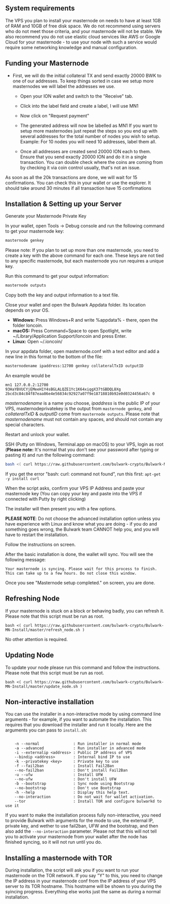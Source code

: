 ## System requirements

The VPS you plan to install your masternode on needs to have at least 1GB of RAM and 10GB of free disk space. We do not recommend using servers who do not meet those criteria, and your masternode will not be stable. We also recommend you do not use elastic cloud services like AWS or Google Cloud for your masternode - to use your node with such a service would require some networking knowledge and manual configuration.

## Funding your Masternode

* First, we will do the initial collateral TX and send exactly 20000 BWK to one of our addresses. To keep things sorted in case we setup more masternodes we will label the addresses we use.

  - Open your ION wallet and switch to the "Receive" tab.

  - Click into the label field and create a label, I will use MN1

  - Now click on "Request payment"

  - The generated address will now be labelled as MN1 If you want to setup more masternodes just repeat the steps so you end up with several addresses for the total number of nodes you wish to setup. Example: For 10 nodes you will need 10 addresses, label them all.

  - Once all addresses are created send 20000 ION each to them. Ensure that you send exactly 20000 ION and do it in a single transaction. You can double check where the coins are coming from by checking it via coin control usually, that's not an issue.

As soon as all the 20k transactions are done, we will wait for 15 confirmations. You can check this in your wallet or use the explorer. It should take around 30 minutes if all transaction have 15 confirmations

## Installation & Setting up your Server

Generate your Masternode Private Key

In your wallet, open Tools -> Debug console and run the following command to get your masternode key:

```bash
masternode genkey
```

Please note: If you plan to set up more than one masternode, you need to create a key with the above command for each one. These keys are not tied to any specific masternode, but each masternode you run requires a unique key.

Run this command to get your output information:

```bash
masternode outputs
```

Copy both the key and output information to a text file.

Close your wallet and open the Bulwark Appdata folder. Its location depends on your OS.

* **Windows:** Press Windows+R and write %appdata% - there, open the folder Ioncoin.
* **macOS:** Press Command+Space to open Spotlight, write ~/Library/Application Support/Ioncoin and press Enter.
* **Linux:** Open ~/.ioncoin/

In your appdata folder, open masternode.conf with a text editor and add a new line in this format to the bottom of the file:

```bash
masternodename ipaddress:12700 genkey collateralTxID outputID
```

An example would be

```
mn1 127.0.0.2:12700 93HaYBVUCYjEMeeH1Y4sBGLALQZE1Yc1K64xiqgX37tGBDQL8Xg 2bcd3c84c84f87eaa86e4e56834c92927a07f9e18718810b92e0d0324456a67c 0
```

_masternodename_ is a name you choose, _ipaddress_ is the public IP of your VPS, masternodeprivatekey is the output from `masternode genkey`, and _collateralTxID_ & _outputID_ come from `masternode outputs`. Please note that _masternodename_ must not contain any spaces, and should not contain any special characters.

Restart and unlock your wallet.

SSH (Putty on Windows, Terminal.app on macOS) to your VPS, login as root (**Please note:** It's normal that you don't see your password after typing or pasting it) and run the following command:

```bash
bash <( curl https://raw.githubusercontent.com/bulwark-crypto/Bulwark-MN-Install/master/install.sh )
```

If you get the error "bash: curl: command not found", run this first: `apt-get -y install curl`

When the script asks, confirm your VPS IP Address and paste your masternode key (You can copy your key and paste into the VPS if connected with Putty by right clicking)

The installer will then present you with a few options.

**PLEASE NOTE**: Do not choose the advanced installation option unless you have experience with Linux and know what you are doing - if you do and something goes wrong, the Bulwark team CANNOT help you, and you will have to restart the installation.

Follow the instructions on screen.

After the basic installation is done, the wallet will sync. You will see the following message:

```
Your masternode is syncing. Please wait for this process to finish.
This can take up to a few hours. Do not close this window.
```

Once you see "Masternode setup completed." on screen, you are done.

## Refreshing Node

If your masternode is stuck on a block or behaving badly, you can refresh it.
Please note that this script must be run as root.

```
bash <( curl https://raw.githubusercontent.com/bulwark-crypto/Bulwark-MN-Install/master/refresh_node.sh )
```

No other attention is required.

## Updating Node

To update your node please run this command and follow the instructions.
Please note that this script must be run as root.

```
bash <( curl https://raw.githubusercontent.com/bulwark-crypto/Bulwark-MN-Install/master/update_node.sh )
```

## Non-interactive installation

You can use the installer in a non-interactive mode by using command line arguments - for example, if you want to automate the installation. This requires that you download the installer and run it locally. Here are the arguments you can pass to `install.sh`:

```

    -n --normal               : Run installer in normal mode
    -a --advanced             : Run installer in advanced mode
    -i --externalip <address> : Public IP address of VPS
    --bindip <address>        : Internal bind IP to use
    -k --privatekey <key>     : Private key to use
    -f --fail2ban             : Install Fail2Ban
    --no-fail2ban             : Don't install Fail2Ban
    -u --ufw                  : Install UFW
    --no-ufw                  : Don't install UFW
    -b --bootstrap            : Sync node using Bootstrap
    --no-bootstrap            : Don't use Bootstrap
    -h --help                 : Display this help text.
    --no-interaction          : Do not wait for wallet activation.
    --tor                     : Install TOR and configure bulwarkd to use it
```

If you want to make the installation process fully non-interactive, you need to provide Bulwark with arguments for the mode to use, the external IP, private key, and wether to use fail2ban, UFW and the bootstrap, and then also add the `--no-interaction` parameter. Please not that this will not tell you to activate your masternode from your wallet after the node has finished syncing, so it will not run until you do.

## Installing a masternode with TOR

During installation, the script will ask you if you want to run your masternode on the TOR network. If you say "Y" to this, you need to change the IP address in your masternode conf from the IP address of your VPS server to its TOR hostname. This hostname will be shown to you during the syincing progress. Everything else works just the same as during a normal installation.
